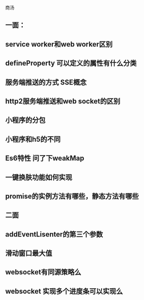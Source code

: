 商汤
## 一面：
## service worker和web worker区别
## defineProperty 可以定义的属性有什么分类
## 服务端推送的方式 SSE概念
## http2服务端推送和web socket的区别
## 小程序的分包
## 小程序和h5的不同
## Es6特性 问了下weakMap
## 一键换肤功能如何实现
## promise的实例方法有哪些，静态方法有哪些

## 二面

## addEventLisenter的第三个参数
## 滑动窗口最大值
## websocket有同源策略么
## websocket 实现多个进度条可以实现么
